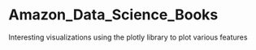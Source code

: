 # Amazon_Data_Science_Books
Interesting visualizations using the plotly library to plot various features
